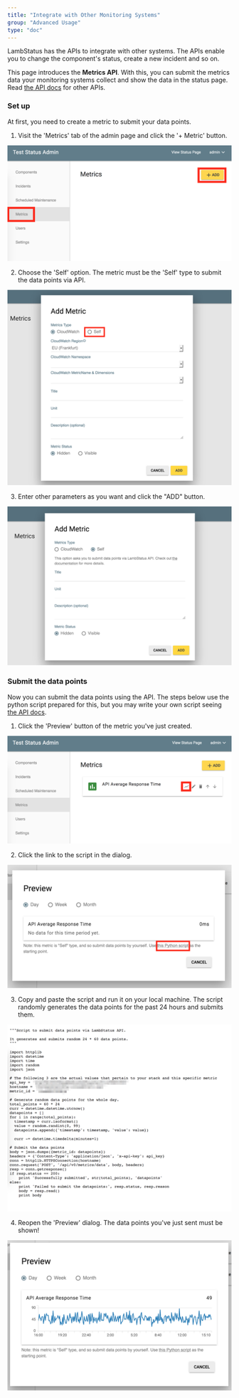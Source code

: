 ```yaml
---
title: "Integrate with Other Monitoring Systems"
group: "Advanced Usage"
type: "doc"
---
```


LambStatus has the APIs to integrate with other systems. The APIs enable you to change the component's status, create a new incident and so on.

This page introduces the **Metrics API**. With this, you can submit the metrics data your monitoring systems collect and show the data in the status page. Read [the API docs](https://lambstatus.github.io/apidocs/) for other APIs.

### Set up

At first, you need to create a metric to submit your data points.

1. Visit the 'Metrics' tab of the admin page and click the '+ Metric' button.

![SelfTypeMetrics3](SelfTypeMetrics3.png)

2. Choose the 'Self' option. The metric must be the 'Self' type to submit the data points via API.

![SelfTypeMetrics4](SelfTypeMetrics4.png)

3. Enter other parameters as you want and click the "ADD" button.

![SelfTypeMetrics5](SelfTypeMetrics5.png)

### Submit the data points

Now you can submit the data points using the API. The steps below use the python script prepared for this, but you may write your own script seeing [the API docs](https://lambstatus.github.io/apidocs/#submit-data-points).

1. Click the 'Preview' button of the metric you've just created.

![SelfTypeMetrics7](SelfTypeMetrics7.png)

2. Click the link to the script in the dialog.

![SelfTypeMetrics8](SelfTypeMetrics8.png)

3. Copy and paste the script and run it on your local machine. The script randomly generates the data points for the past 24 hours and submits them.

![SelfTypeMetrics9](SelfTypeMetrics9.png)

4. Reopen the 'Preview' dialog. The data points you've just sent must be shown!

![SelfTypeMetrics10](SelfTypeMetrics10.png)
